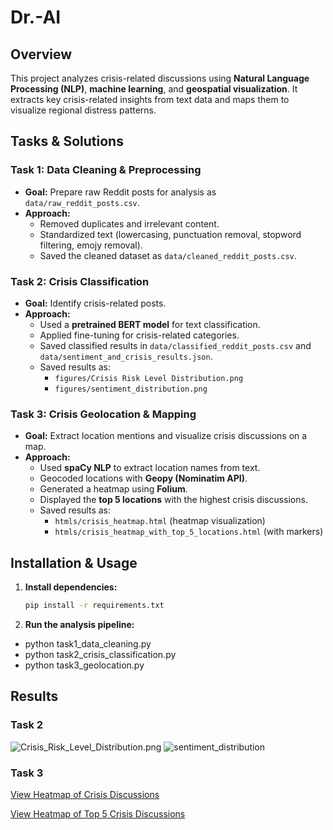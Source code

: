 # Dr.-AI

## Overview
This project analyzes crisis-related discussions using **Natural Language Processing (NLP)**, **machine learning**, and **geospatial visualization**. It extracts key crisis-related insights from text data and maps them to visualize regional distress patterns.

## Tasks & Solutions

### Task 1: Data Cleaning & Preprocessing
- **Goal:** Prepare raw Reddit posts for analysis as `data/raw_reddit_posts.csv`.
- **Approach:**
  - Removed duplicates and irrelevant content.
  - Standardized text (lowercasing, punctuation removal, stopword filtering, emojy removal).
  - Saved the cleaned dataset as `data/cleaned_reddit_posts.csv`.

### Task 2: Crisis Classification
- **Goal:** Identify crisis-related posts.
- **Approach:**
  - Used a **pretrained BERT model** for text classification.
  - Applied fine-tuning for crisis-related categories.
  - Saved classified results in `data/classified_reddit_posts.csv` and `data/sentiment_and_crisis_results.json`.
  - Saved results as:
    - `figures/Crisis Risk Level Distribution.png`
    - `figures/sentiment_distribution.png`

### Task 3: Crisis Geolocation & Mapping
- **Goal:** Extract location mentions and visualize crisis discussions on a map.
- **Approach:**
  - Used **spaCy NLP** to extract location names from text.
  - Geocoded locations with **Geopy (Nominatim API)**.
  - Generated a heatmap using **Folium**.
  - Displayed the **top 5 locations** with the highest crisis discussions.
  - Saved results as:
    - `htmls/crisis_heatmap.html` (heatmap visualization)
    - `htmls/crisis_heatmap_with_top_5_locations.html` (with markers)


## Installation & Usage
1. **Install dependencies:**  
   ```sh
   pip install -r requirements.txt

2. **Run the analysis pipeline:** 
- python task1_data_cleaning.py
- python task2_crisis_classification.py
- python task3_geolocation.py

## Results
### Task 2
![Crisis_Risk_Level_Distribution.png](figures/Crisis_Risk_Level_Distribution.png)
![sentiment_distribution](figures/sentiment_distribution.png)

### Task 3
[View Heatmap of Crisis Discussions](https://mobinamb.github.io/Dr.-AI/htmls/crisis_heatmap.html)

[View Heatmap of Top 5 Crisis Discussions](https://mobinamb.github.io/Dr.-AI/htmls/crisis_heatmap_with_top_5_locations.html)

